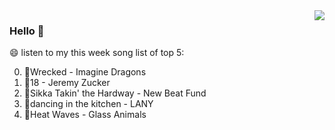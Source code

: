 <img align="right"  src="https://github-readme-stats.vercel.app/api/top-langs/?username=kvnZero" />

### Hello 👋

😄 listen to my this week song list of top 5:

0. 🌈Wrecked - Imagine Dragons
1. 🌈18 - Jeremy Zucker
2. 🌈Sikka Takin' the Hardway - New Beat Fund
3. 🌈dancing in the kitchen - LANY
4. 🌈Heat Waves - Glass Animals

